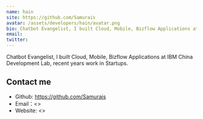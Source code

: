 ```yaml
---
name: hain
site: https://github.com/Samurais
avatar: /assets/developers/hain/avatar.png
bio: Chatbot Evangelist, I built Cloud, Mobile, Bizflow Applications at IBM China Development Lab, recent years work in Startups.
email: 
twitter: 
---
```


Chatbot Evangelist, I built Cloud, Mobile, Bizflow Applications at IBM China Development Lab, recent years work in Startups.

## Contact me

- Github: <https://github.com/Samurais>
- Email：<>
- Website: <>
  